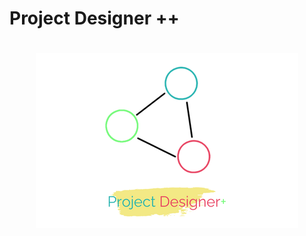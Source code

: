 # Project Designer ++

<h1 align="center">
    <a href="project_designer_icon">
    <img src="https://github.com/furkancaglayan/Project-Designer-Plus-Plus/blob/main/images/project_designer_card.png">
    </a>
</h1>
